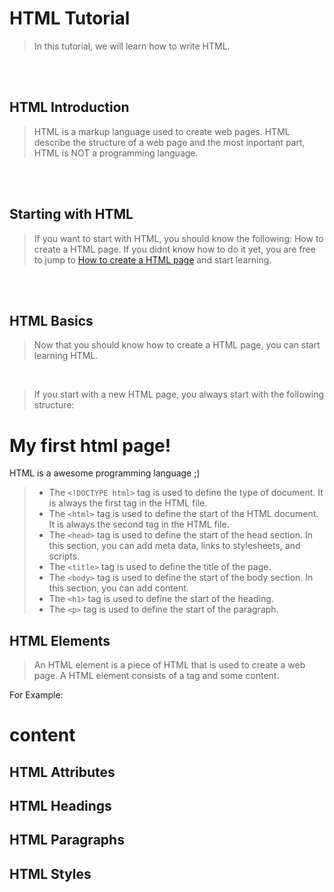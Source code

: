 # HTML Tutorial

> In this tutorial, we will learn how to write HTML.


<br /><br />


## HTML Introduction

> HTML is a markup language used to create web pages. HTML describe the structure of a web page and the most inportant part, HTML is NOT a programming language.


<br /><br />


## Starting with HTML

> If you want to start with HTML, you should know the following: How to create a HTML page. If you didnt know how to do it yet, you are free to jump to [How to create a HTML page](/Web-Development/How-to-create-a-Web-Page.md) and start learning.


<br /><br />


## HTML Basics

> Now that you should know how to create a HTML page, you can start learning HTML.

<br />

> If you start with a new HTML page, you always start with the following structure:

<!DOCTYPE html>
<html>
    <head>
        <title>My first html page</title>
    </head>
    <body>
        <h1>My first html page!</h1>
        <p>HTML is a awesome programming language ;)</p>
    </body>
</html>

> - The `<!DOCTYPE html>` tag is used to define the type of document. It is always the first tag in the HTML file.
> - The `<html>` tag is used to define the start of the HTML document. It is always the second tag in the HTML file.
> - The `<head>` tag is used to define the start of the head section. In this section, you can add meta data, links to stylesheets, and scripts.
> - The `<title>` tag is used to define the title of the page.
> - The `<body>` tag is used to define the start of the body section. In this section, you can add content.
> - The `<h1>` tag is used to define the start of the heading.
> - The `<p>` tag is used to define the start of the paragraph.


## HTML Elements

> An HTML element is a piece of HTML that is used to create a web page.  A HTML element consists of a tag and some content.

For Example:

<h1>content</h1>


## HTML Attributes

## HTML Headings

## HTML Paragraphs

## HTML Styles